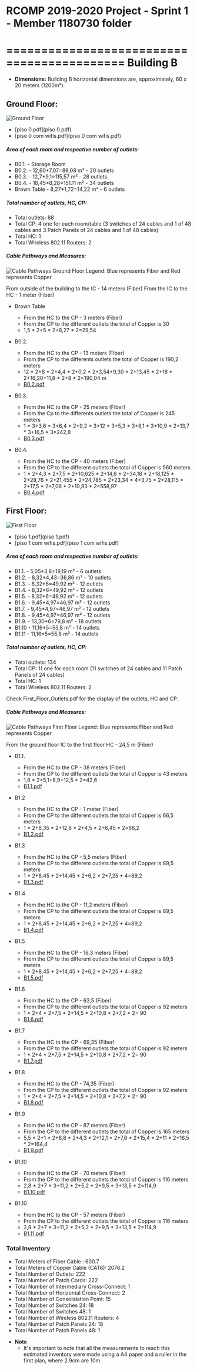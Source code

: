 RCOMP 2019-2020 Project - Sprint 1 - Member 1180730 folder
===========================================

=========================================== Building B      
===========================================
 - **Dimensions:** Building B horizontal dimensions are, approximately, 60 x 20 meters (1200m²).



## Ground Floor: ##

![Ground Floor](Ground_Floor_Plan.png)
  * [piso 0.pdf](piso 0.pdf)
  * [piso 0 com wifis.pdf](piso 0 com wifis.pdf)

##### Area of each room and respective number of outlets: ####

  - B0.1. - Storage Room
  - B0.2. - 12,60*7,07=89,08 m² - 20 outlets
  - B0.3. - 12,7*9,1=115,57 m² - 28 outlets
  - B0.4. - 18,45*8,28=151.11 m² - 34 outlets
  - Brown Table - 8,27*1,72=14,22 m² - 6 outlets

##### Total number of outlets, HC, CP: #####

  - Total outlets: 88
  - Total CP: 4 one for each room/table (3 switches of 24 cables and 1 of 48 cables and 3 Patch Panels of 24 cables and 1 of 48 cables)
  - Total HC: 1
  - Total Wireless 802.11 Routers: 2


##### Cable Pathways and Measures: #####

![Cable Pathways Ground Floor](Cable_Pathways_Ground_Floor.png)
 Legend: Blue represents Fiber and Red represents Copper

From outside of the building to the IC - 14 meters (Fiber)
From the IC to the HC - 1 meter (Fiber)

- Brown Table
    * From the HC to the CP - 3 meters (Fiber)
    * From the CP to the different outlets the total of Copper is 30
    * 1,5 * 2+5 * 2+8,27 * 2=29,54

- B0.2.
    * From the HC to the CP - 13 meters (Fiber)
    * From the CP to the differents outlets the total of Copper is 190,2 meters
    * 12 * 2+8 * 2+4,4 * 2+0,2 * 2+3,54+9,30 * 2+13,45 * 2+18 * 2+16,20+11,8 * 2+8 * 2=190,04 m
    * [B0.2.pdf](b0.2.pdf)

- B0.3.
    * From the HC to the CP - 25 meters (Fiber)
    * From the Cp to the differents outlets the total of Copper is 245 meters
    *  1 * 3+3,6 * 3+6,4 * 2+9,2 * 3+12 * 3+5,3 * 3+8,1 * 3+10,9 * 2+13,7 * 3+16,5 * 3=242,8
    * [B0.3.pdf](B0.3.pdf)

- B0.4.
    * From the HC to the CP - 40 meters (Fiber)
    * From the CP to the different outlets the total of Copper is 560 meters
    * 1 * 2+4,3 * 2+7,5 * 2+10,625 * 2+14,8 * 2+34,18 * 2+18,125 * 2+28,76 * 2+21,455 * 2+24,785 * 2+23,34 * 4+3,75 * 2+28,115 * 2+17,5 * 2+7,08 * 2+10,83 * 2=558,97
    * [B0.4.pdf](B0.4.pdf)




## First Floor: ##

![First Floor](First_Floor_Plan.png)
  * [piso 1.pdf](piso 1.pdf)
  * [piso 1 com wifis.pdf](piso 1 com wifis.pdf)

##### Area of each room and respective number of outlets: ####

  - B1.1. - 5,05*3,8=19,19 m² - 6 outlets
  - B1.2. - 8,32*4,43=36,86 m² - 10 outlets
  - B1.3. - 8,32*6=49,92 m² - 12 outlets
  - B1.4. - 8,32*6=49,92 m² - 12 outlets
  - B1.5. - 8,32*6=49,92 m² - 12 outlets
  - B1.6. - 9,45*4,97=46,97 m² - 12 outlets
  - B1.7. - 9,45*4,97=46,97 m² - 12 outlets
  - B1.8. - 9,45*4,97=46,97 m² - 12 outlets
  - B1.9. - 13,30*6=79,8 m² - 18 outlets
  - B1.10 - 11,16*5=55,8 m² - 14 outlets
  - B1.11 - 11,16*5=55,8 m² - 14 outlets


##### Total number of outlets, HC, CP: #####

  - Total outlets: 134
  - Total CP: 11 one for each room (11 switches of 24 cables and 11 Patch Panels of 24 cables)
  - Total HC: 1
  - Total Wireless 802.11 Routers: 2

  Check First_Floor_Outlets.pdf for the display of the outlets, HC and CP.


##### Cable Pathways and Measures: #####

![Cable Pathways First Floor](Cable_Pathways_First_Floor.png)
 Legend: Blue represents Fiber and Red represents Copper

  From the ground floor IC to the first floor HC - 24,5 m (Fiber)

- B1.1.
    * From the HC to the CP - 38 meters (Fiber)
    * From the CP to the different outlets the total of Copper is 43 meters
    * 1,8 * 2+5,1+8,9+12,5 * 2=42,6
    * [B1.1.pdf](B1.1.pdf)

- B1.2
    * From the HC to the CP - 1 meter (Fiber)
    * From the CP to the different outlets the total of Copper is 66,5 meters
    * 1 * 2+8,35 * 2+12,8 * 2+4,5 * 2+6,45 * 2=66,2
    * [B1.2.pdf](B1.2.pdf)

- B1.3
    * From the HC to the CP - 5,5 meters (Fiber)
    * From the CP to the different outlets the total of Copper is 89,5 meters
    * 1 * 2+8,45 * 2+14,45 * 2+6,2 * 2+7,25 * 4=89,2
    * [B1.3.pdf](B1.3.pdf)

- B1.4
    * From the HC to the CP - 11,2 meters (Fiber)
    * From the CP to the different outlets the total of Copper is 89,5 meters
    * 1 * 2+8,45 * 2+14,45 * 2+6,2 * 2+7,25 * 4=89,2
    * [B1.4.pdf](B1.4.pdf)

- B1.5
    * From the HC to the CP - 16,3 meters (Fiber)
    * From the CP to the different outlets the total of Copper is 89,5 meters
    * 1 * 2+8,45 * 2+14,45 * 2+6,2 * 2+7,25 * 4=89,2
    * [B1.5.pdf](B1.5.pdf)

- B1.6
    * From the HC to the CP - 63,5 (Fiber)
    * From the CP to the different outlets the total of Copper is 92 meters
    * 1 * 2+4 * 2+7,5 * 2+14,5 * 2+10,8 * 2+7,2 * 2= 90
    * [B1.6.pdf](B1.6,B1.7,B1.8.pdf)

- B1.7
    * From the HC to the CP - 69,35 (Fiber)
    * From the CP to the different outlets the total of Copper is 92 meters
    * 1 * 2+4 * 2+7,5 * 2+14,5 * 2+10,8 * 2+7,2 * 2= 90
    * [B1.7.pdf](B1.6,B1.7,B1.8.pdf)

- B1.8
    * From the HC to the CP - 74,35 (Fiber)
    * From the CP to the different outlets the total of Copper is 92 meters
    * 1 * 2+4 * 2+7,5 * 2+14,5 * 2+10,8 * 2+7,2 * 2= 90
    * [B1.8.pdf](B1.6,B1.7,B1.8.pdf)

- B1.9
    * From the HC to the CP - 87 meters (Fiber)
    * From the CP to the different outlets the total of Copper is 165 meters
    * 5,5 * 2+1 * 2+8,8 * 2+4,3 * 2+12,1 * 2+7,6 * 2+15,4 * 2+11 * 2+16,5 * 2=164,4
    * [B1.9.pdf](B1.9.pdf)

- B1.10
    * From the HC to the CP - 70 meters (Fiber)
    * From the CP to the different outlets the total of Copper is 116 meters
    * 2,8 * 2+7 * 3+11,2 * 2+5,2 * 2+9,5 * 3+13,5 * 2=114,9
    * [B1.10.pdf](B1.10,B1.11.pdf)

- B1.10
    * From the HC to the CP - 57 meters (Fiber)
    * From the CP to the different outlets the total of Copper is 116 meters
    * 2,8 * 2+7 * 3+11,2 * 2+5,2 * 2+9,5 * 3+13,5 * 2=114,9
    * [B1.11.pdf](B1.10,B1.11.pdf)



### Total Inventory ###

* Total Meters of Fiber Cable : 600.7
* Total Meters of Copper Cable (CAT6): 2076.2
* Total Number of Outlets: 222
* Total Number of Patch Cords: 222
* Total Number of Intermediary Cross-Connect: 1
* Total Number of Horizontal Cross-Connect: 2
* Total Number of Consolidation Point: 15
* Total Number of Switches 24: 18
* Total Number of Switches 48: 1
* Total Number of Wireless 802.11 Routers: 4
* Total Number of Patch Panels 24: 18
* Total Number of Patch Panels 48: 1


- **Note**  
    - It's important to note that all the measurements to reach this estimated inventory were made using a A4 paper and a ruller in the first plan, where 2.9cm are 10m.
